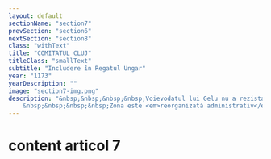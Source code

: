 ```yaml
---
layout: default
sectionName: "section7"
prevSection: "section6"
nextSection: "section8"
class: "withText"
title: "COMITATUL CLUJ"
titleClass: "smallText"
subtitle: "Includere în Regatul Ungar"
year: "1173"
yearDescription: ""
image: "section7-img.png"
description: "&nbsp;&nbsp;&nbsp;&nbsp;Voievodatul lui Gelu nu a rezistat presiunii ungurilor stabiliți în Câmpia Panoniei, fiind cucerit de către aceștia și inclus în Voievodatul Transilvaniei, parte a regatului ungar, împreună cu porțiuni din vestul Transilvaniei.</br>
	&nbsp;&nbsp;&nbsp;&nbsp;Zona este <em>reorganizată administrativ</em>, iar în 1173 apare menționat în documentele vremii Comitatul Cluj (Thomas comes Clusiensis)."
---
```


# content articol 7
